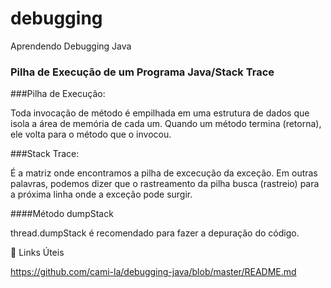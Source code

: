 # debugging
Aprendendo Debugging Java 

### Pilha de Execução de um Programa Java/Stack Trace

###Pilha de Execução:

Toda invocação de método é empilhada em uma estrutura de dados que isola a área de memória de cada um. Quando um método termina (retorna), ele volta para o método que o invocou.

###Stack Trace:

É a matriz onde encontramos a pilha de excecução da exceção. Em outras palavras, podemos dizer que o rastreamento da pilha busca (rastreio) para a próxima linha onde a exceção pode surgir.

####Método dumpStack

thread.dumpStack é recomendado para fazer a depuração do código.

🔗 Links Úteis

https://github.com/cami-la/debugging-java/blob/master/README.md
